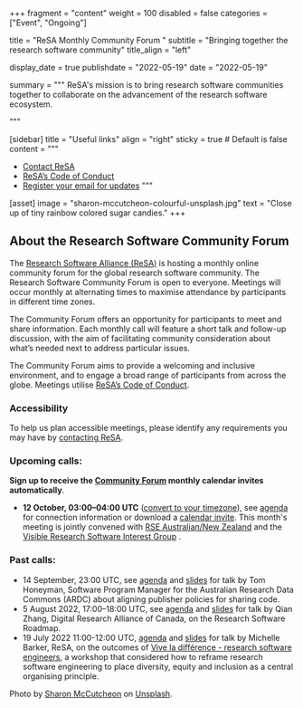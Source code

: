 +++
fragment = "content"
weight = 100
disabled = false
categories = ["Event", "Ongoing"]

title = "ReSA Monthly Community Forum "
subtitle = "Bringing together the research software community"
title_align = "left"

display_date = true
publishdate = "2022-05-19"
date = "2022-05-19"


summary = """
ReSA's mission is to bring research software communities together to collaborate on the advancement of the research software ecosystem.

"""


[sidebar]
  title = "Useful links"
  align = "right"
  sticky = true # Default is false
  content = """
  * [Contact ReSA](../../contact/)
  * [ReSA’s Code of Conduct](../../code-of-conduct/)
  * [Register your email for updates](https://landing.mailerlite.com/webforms/landing/o1n4v3)
  """

[asset]
  image = "sharon-mccutcheon-colourful-unsplash.jpg"
  text = "Close up of tiny rainbow colored sugar candies."
+++


## About the Research Software Community Forum

The [Research Software Alliance (ReSA)](https://www.researchsoft.org/) is hosting a monthly online community forum for the global research software community. The Research Software Community Forum is open to everyone. Meetings will occur monthly at alternating times to maximise attendance by participants in different time zones.

The Community Forum offers an opportunity for participants to meet and share information. Each monthly call will feature a short talk and follow-up discussion, with the aim of facilitating community consideration about what’s needed next to address particular issues.

The Community Forum aims to provide a welcoming and inclusive environment, and to engage a broad range of participants from across the globe. Meetings utilise [ReSA’s Code of Conduct](https://www.researchsoft.org/code-of-conduct/).

### Accessibility
To help us plan accessible meetings, please identify any requirements you may have by [contacting ReSA](https://www.researchsoft.org/contact/).

### Upcoming calls:

**Sign up to receive the [Community Forum](https://landing.mailerlite.com/webforms/landing/o1n4v3) monthly calendar invites automatically**.

* **12 October, 03:00–04:00 UTC** ([convert to your timezone](https://www.timeanddate.com/worldclock/fixedtime.html?msg=ReSA+Community+Forum+&iso=20221012T03&p1=1440&ah=1)), see [agenda](https://docs.google.com/document/d/10QO3F_1_rHHHrDHwXQchPaohmbJmq-uG6cmxLV4xe-U/edit) for connection information or download a [calendar invite](https://drive.google.com/file/d/1o2lkLHaA2zERIuWL5ZYevuXIr1S55P_s/view). This month's meeting is jointly convened with [RSE Australian/New Zealand](rse-aunz.org) and the [Visible Research Software Interest Group](https://bit.ly/vrs-ig)
.
### Past calls:

* 14 September, 23:00 UTC, see [agenda](https://docs.google.com/document/d/18679k_7PFSQGn2amhHiy1Py4XdK4jhQXko613CBWarA/edit) and [slides](https://docs.google.com/presentation/d/1yVic0jUJjuZKGLHuWUgmDqMteVgcBg641Jm3heAPC-A/edit#slide=id.gf0a02d822b_2_48) for talk by Tom Honeyman, Software Program Manager for the Australian Research Data Commons (ARDC) about aligning publisher policies for sharing code.
* 5 August 2022, 17:00–18:00 UTC, see [agenda](https://drive.google.com/drive/folders/1MN6ahMk-gts6iYuXbct8TbgI-oeJ_Pj_) and [slides](https://drive.google.com/drive/folders/1MN6ahMk-gts6iYuXbct8TbgI-oeJ_Pj_) for talk by Qian Zhang, Digital Research Alliance of Canada, on the Research Software Roadmap.
* 19 July 2022 11:00-12:00 UTC, [agenda](https://docs.google.com/document/d/1tRaqpolrr_LOxyHjvBNUvHgze16IkQ9uUD4HuHU1gAM/edit) and [slides](https://docs.google.com/presentation/d/1zfFHExj-xc8pw3KeaIAPEnfVqQ_Zodrc0Vu9Tu5QCjk/edit#slide=id.g11d79f76048_0_20) for talk by Michelle Barker, ReSA, on the outcomes of [Vive la différence - research software engineers](https://zenodo.org/record/6816193#.YyKMwexBy7N), a workshop that considered how to reframe research software engineering to place diversity, equity and inclusion as a central organising principle.

Photo by <a href="https://unsplash.com/@sharonmccutcheon?utm_source=unsplash&utm_medium=referral&utm_content=creditCopyText">Sharon McCutcheon</a> on <a href="https://unsplash.com/s/photos/connected-dots?utm_source=unsplash&utm_medium=referral&utm_content=creditCopyText">Unsplash</a>.
